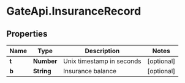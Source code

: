 # GateApi.InsuranceRecord

## Properties

Name | Type | Description | Notes
------------ | ------------- | ------------- | -------------
**t** | **Number** | Unix timestamp in seconds | [optional] 
**b** | **String** | Insurance balance | [optional] 

